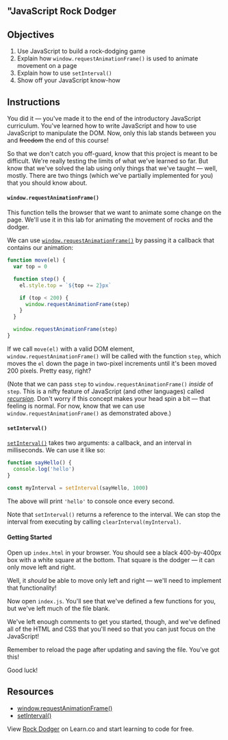 "JavaScript Rock Dodger
---

## Objectives

1. Use JavaScript to build a rock-dodging game
2. Explain how `window.requestAnimationFrame()` is used to animate movement on a page
3. Explain how to use `setInterval()`
4. Show off your JavaScript know-how

## Instructions

You did it — you've made it to the end of the introductory JavaScript
curriculum. You've learned how to write JavaScript and how to use JavaScript to
manipulate the DOM. Now, only this lab stands between you and ~~freedom~~ the
end of this course!

So that we don't catch you off-guard, know that this project is meant to be
difficult. We're really testing the limits of what we've learned so far. But
know that we've solved the lab using only things that we've taught — well,
mostly. There are two things (which we've partially implemented for you) that
you should know about.

#### `window.requestAnimationFrame()`

This function tells the browser that we want to animate some change on the page.
We'll use it in this lab for animating the movement of rocks and the dodger.

We can use [`window.requestAnimationFrame()`][requestAnimation] by passing it a
callback that contains our animation:

``` javascript
function move(el) {
  var top = 0

  function step() {
    el.style.top = `${top += 2}px`

    if (top < 200) {
      window.requestAnimationFrame(step)
    }
  }

  window.requestAnimationFrame(step)
}
```

If we call `move(el)` with a valid DOM element, `window.requestAnimationFrame()`
will be called with the function `step`, which moves the `el` down the page in
two-pixel increments until it's been moved 200 pixels. Pretty easy, right?

(Note that we can pass `step` to `window.requestAnimationFrame()` _inside_ of
`step`. This is a nifty feature of JavaScript (and other languages) called
[_recursion_](https://en.wikipedia.org/wiki/Recursion_(computer_science)). Don't
worry if this concept makes your head spin a bit — that feeling is normal. For
now, know that we can use `window.requestAnimationFrame()` as demonstrated
above.)

#### `setInterval()`

[`setInterval()`][setInterval]
takes two arguments: a callback, and an interval in milliseconds. We can use it
like so:

``` javascript
function sayHello() {
  console.log('hello')
}

const myInterval = setInterval(sayHello, 1000)
```

The above will print `'hello'` to console once every second.

Note that `setInterval()` returns a reference to the interval. We can stop the
interval from executing by calling `clearInterval(myInterval)`.

#### Getting Started

Open up `index.html` in your browser. You should see a black 400-by-400px box
with a white square at the bottom. That square is the dodger — it can only move
left and right.

Well, it _should_ be able to move only left and right — we'll need to implement
that functionality!

Now open `index.js`. You'll see that we've defined a few functions for you, but
we've left much of the file blank.

We've left enough comments to get you started, though, and we've defined all of
the HTML and CSS that you'll need so that you can just focus on the JavaScript!

Remember to reload the page after updating and saving the file. You've got this!

Good luck!

## Resources

- [window.requestAnimationFrame()](https://developer.mozilla.org/en-US/docs/Web/API/window/requestAnimationFrame)
- [setInterval()](https://developer.mozilla.org/en-US/docs/Web/API/WindowTimers/setInterval)

<p class='util--hide'>View <a href='https://learn.co/lessons/javascript-rock-dodger'>Rock Dodger</a> on Learn.co and start learning to code for free.</p>

[requestAnimation]: https://developer.mozilla.org/en-US/docs/Web/API/window/requestAnimationFrame
[setInterval]: https://developer.mozilla.org/en-US/docs/Web/API/WindowTimers/setInterval
